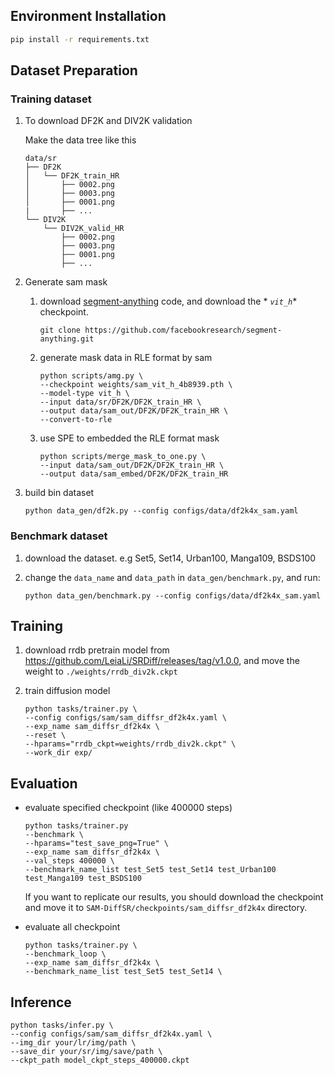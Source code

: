 
## Environment Installation

```bash
pip install -r requirements.txt
```

## Dataset Preparation

### Training dataset

1. To download DF2K and DIV2K validation

   Make the data tree like this

   ```
   data/sr
   ├── DF2K
   │   └── DF2K_train_HR
   │       ├── 0002.png
   │       ├── 0003.png
   │       ├── 0001.png
   |       ├── ...
   └── DIV2K
       └── DIV2K_valid_HR
           ├── 0002.png
           ├── 0003.png
           ├── 0001.png
           ├── ...
   ```


2. Generate sam mask
   
    1. download [segment-anything](https://github.com/facebookresearch/segment-anything) code, and download the *
       *`vit_h`** checkpoint.

       ```shell
       git clone https://github.com/facebookresearch/segment-anything.git
       ```

    2. generate mask data in RLE format by sam

          ```shell
          python scripts/amg.py \
          --checkpoint weights/sam_vit_h_4b8939.pth \
          --model-type vit_h \
          --input data/sr/DF2K/DF2K_train_HR \
          --output data/sam_out/DF2K/DF2K_train_HR \
          --convert-to-rle
          ```

    3. use SPE to embedded the RLE format mask

          ```shell
          python scripts/merge_mask_to_one.py \
          --input data/sam_out/DF2K/DF2K_train_HR \
          --output data/sam_embed/DF2K/DF2K_train_HR
          ```

4. build bin dataset

   ```shell
   python data_gen/df2k.py --config configs/data/df2k4x_sam.yaml
   ```

### Benchmark dataset

1. download the dataset. e.g Set5, Set14, Urban100, Manga109, BSDS100

2. change the `data_name` and `data_path` in `data_gen/benchmark.py`, and run:

   ```
   python data_gen/benchmark.py --config configs/data/df2k4x_sam.yaml
   ```

## Training

1. download rrdb pretrain model from https://github.com/LeiaLi/SRDiff/releases/tag/v1.0.0, and move
   the weight to `./weights/rrdb_div2k.ckpt`

2. train diffusion model

   ```shell
   python tasks/trainer.py \
   --config configs/sam/sam_diffsr_df2k4x.yaml \
   --exp_name sam_diffsr_df2k4x \
   --reset \
   --hparams="rrdb_ckpt=weights/rrdb_div2k.ckpt" \
   --work_dir exp/
   ```

## Evaluation

- evaluate specified checkpoint (like 400000 steps)

  ```shell
  python tasks/trainer.py 
  --benchmark \
  --hparams="test_save_png=True" \
  --exp_name sam_diffsr_df2k4x \
  --val_steps 400000 \
  --benchmark_name_list test_Set5 test_Set14 test_Urban100 test_Manga109 test_BSDS100
  ```

  If you want to replicate our results, you should download the checkpoint and move it
  to `SAM-DiffSR/checkpoints/sam_diffsr_df2k4x` directory.

- evaluate all checkpoint

  ```shell
  python tasks/trainer.py \
  --benchmark_loop \
  --exp_name sam_diffsr_df2k4x \
  --benchmark_name_list test_Set5 test_Set14 \
  ```

## Inference

```shell
python tasks/infer.py \
--config configs/sam/sam_diffsr_df2k4x.yaml \
--img_dir your/lr/img/path \
--save_dir your/sr/img/save/path \
--ckpt_path model_ckpt_steps_400000.ckpt
```
